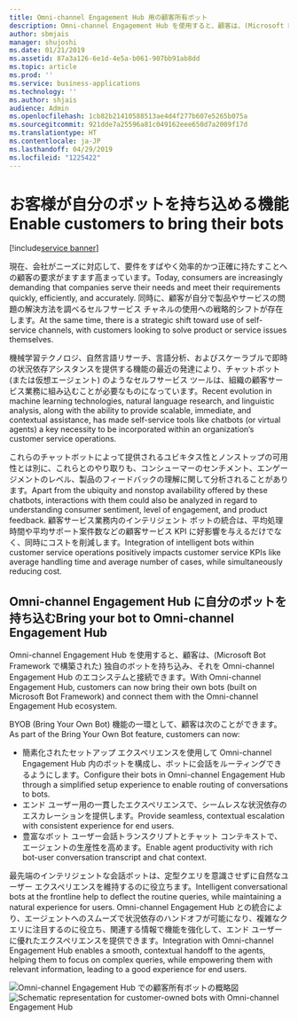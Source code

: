 ```yaml
---
title: Omni-channel Engagement Hub 用の顧客所有ボット
description: Omni-channel Engagement Hub を使用すると、顧客は、(Microsoft Bot Framework で構築された) 独自のボットを持ち込み、それを Omni-channel Engagement Hub のエコシステムと接続できます。
author: sbmjais
manager: shujoshi
ms.date: 01/21/2019
ms.assetid: 87a3a126-6e1d-4e5a-b061-907bb91ab8dd
ms.topic: article
ms.prod: ''
ms.service: business-applications
ms.technology: ''
ms.author: shjais
audience: Admin
ms.openlocfilehash: 1cb82b21410588513ae4d4f277b607e5265b075a
ms.sourcegitcommit: 921dde7a25596a81c049162eee650d7a2009f17d
ms.translationtype: HT
ms.contentlocale: ja-JP
ms.lasthandoff: 04/29/2019
ms.locfileid: "1225422"
---
```

#  <a name="enable-customers-to-bring-their-bots"></a><span data-ttu-id="21bec-103">お客様が自分のボットを持ち込める機能</span><span class="sxs-lookup"><span data-stu-id="21bec-103">Enable customers to bring their bots</span></span>

[!include[service banner](../../includes/service.md)]




<span data-ttu-id="21bec-104">現在、会社がニーズに対応して、要件をすばやく効率的かつ正確に持たすことへの顧客の要求がますます高まっています。</span><span class="sxs-lookup"><span data-stu-id="21bec-104">Today, consumers are increasingly demanding that companies serve their needs and meet their requirements quickly, efficiently, and accurately.</span></span> <span data-ttu-id="21bec-105">同時に、顧客が自分で製品やサービスの問題の解決方法を調べるセルフサービス チャネルの使用への戦略的シフトが存在します。</span><span class="sxs-lookup"><span data-stu-id="21bec-105">At the same time, there is a strategic shift toward use of self-service channels, with customers looking to solve product or service issues themselves.</span></span> 

<span data-ttu-id="21bec-106">機械学習テクノロジ、自然言語リサーチ、言語分析、およびスケーラブルで即時の状況依存アシスタンスを提供する機能の最近の発達により、チャットボット (または仮想エージェント) のようなセルフサービス ツールは、組織の顧客サービス業務に組み込むことが必要なものになっています。</span><span class="sxs-lookup"><span data-stu-id="21bec-106">Recent evolution in machine learning technologies, natural language research, and linguistic analysis, along with the ability to provide scalable, immediate, and contextual assistance, has made self-service tools like chatbots (or virtual agents) a key necessity to be incorporated within an organization’s customer service operations.</span></span> 

<span data-ttu-id="21bec-107">これらのチャットボットによって提供されるユビキタス性とノンストップの可用性とは別に、これらとのやり取りも、コンシューマーのセンチメント、エンゲージメントのレベル、製品のフィードバックの理解に関して分析されることがあります。</span><span class="sxs-lookup"><span data-stu-id="21bec-107">Apart from the ubiquity and nonstop availability offered by these chatbots, interactions with them could also be analyzed in regard to understanding consumer sentiment, level of engagement, and product feedback.</span></span> <span data-ttu-id="21bec-108">顧客サービス業務内のインテリジェント ボットの統合は、平均処理時間や平均サポート案件数などの顧客サービス KPI に好影響を与えるだけでなく、同時にコストを削減します。</span><span class="sxs-lookup"><span data-stu-id="21bec-108">Integration of intelligent bots within customer service operations positively impacts customer service KPIs like average handling time and average number of cases, while simultaneously reducing cost.</span></span>

## <a name="bring-your-bot-to-omni-channel-engagement-hub"></a><span data-ttu-id="21bec-109">Omni-channel Engagement Hub に自分のボットを持ち込む</span><span class="sxs-lookup"><span data-stu-id="21bec-109">Bring your bot to Omni-channel Engagement Hub</span></span>

<span data-ttu-id="21bec-110">Omni-channel Engagement Hub を使用すると、顧客は、(Microsoft Bot Framework で構築された) 独自のボットを持ち込み、それを Omni-channel Engagement Hub のエコシステムと接続できます。</span><span class="sxs-lookup"><span data-stu-id="21bec-110">With Omni-channel Engagement Hub, customers can now bring their own bots (built on Microsoft Bot Framework) and connect them with the Omni-channel Engagement Hub ecosystem.</span></span>

<span data-ttu-id="21bec-111">BYOB (Bring Your Own Bot) 機能の一環として、顧客は次のことができます。</span><span class="sxs-lookup"><span data-stu-id="21bec-111">As part of the Bring Your Own Bot feature, customers can now:</span></span>

- <span data-ttu-id="21bec-112">簡素化されたセットアップ エクスペリエンスを使用して Omni-channel Engagement Hub 内のボットを構成し、ボットに会話をルーティングできるようにします。</span><span class="sxs-lookup"><span data-stu-id="21bec-112">Configure their bots in Omni-channel Engagement Hub through a simplified setup experience to enable routing of conversations to bots.</span></span>
- <span data-ttu-id="21bec-113">エンド ユーザー用の一貫したエクスペリエンスで、シームレスな状況依存のエスカレーションを提供します。</span><span class="sxs-lookup"><span data-stu-id="21bec-113">Provide seamless, contextual escalation with consistent experience for end users.</span></span>
- <span data-ttu-id="21bec-114">豊富なボット ユーザー会話トランスクリプトとチャット コンテキストで、エージェントの生産性を高めます。</span><span class="sxs-lookup"><span data-stu-id="21bec-114">Enable agent productivity with rich bot-user conversation transcript and chat context.</span></span>   

<span data-ttu-id="21bec-115">最先端のインテリジェントな会話ボットは、定型クエリを意識させずに自然なユーザー エクスペリエンスを維持するのに役立ちます。</span><span class="sxs-lookup"><span data-stu-id="21bec-115">Intelligent conversational bots at the frontline help to deflect the routine queries, while maintaining a natural experience for users.</span></span> <span data-ttu-id="21bec-116">Omni-channel Engagement Hub との統合により、エージェントへのスムーズで状況依存のハンドオフが可能になり、複雑なクエリに注目するのに役立ち、関連する情報で機能を強化して、エンド ユーザーに優れたエクスペリエンスを提供できます。</span><span class="sxs-lookup"><span data-stu-id="21bec-116">Integration with Omni-channel Engagement Hub enables a smooth, contextual handoff to the agents, helping them to focus on complex queries, while empowering them with relevant information, leading to a good experience for end users.</span></span>

<span data-ttu-id="21bec-117">![Omni-channel Engagement Hub での顧客所有ボットの概略図](media/bring-your-bot-to-omnichannel.png "Omni-channel Engagement Hub での顧客所有ボットの概略図")</span><span class="sxs-lookup"><span data-stu-id="21bec-117">![Schematic representation for customer-owned bots with Omni-channel Engagement Hub](media/bring-your-bot-to-omnichannel.png "Schematic representation for customer-owned bots with Omni-channel Engagement Hub")</span></span>
